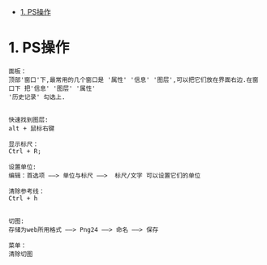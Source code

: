 <!-- TOC -->

- [1. PS操作](#1-ps操作)

<!-- /TOC -->

# 1. PS操作

    
    面板：
    顶部'窗口'下,最常用的几个窗口是 '属性' '信息' '图层',可以把它们放在界面右边.在窗口下 把'信息' '图层' '属性'
    '历史记录' 勾选上.


    快速找到图层:
    alt + 鼠标右键

    显示标尺：
    Ctrl + R;

    设置单位:
    编辑：首选项 ——> 单位与标尺 ——>  标尺/文字 可以设置它们的单位

    清除参考线：
    Ctrl + h

    
    切图:
    存储为web所用格式 ——> Png24 ——> 命名 ——> 保存
    
    菜单：
    清除切图